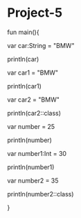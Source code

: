 # Project-5

fun main(){

var car:String = "BMW"

println(car)

var car1 = "BMW"

println(car1)

var car2 = "BMW"

println(car2::class)

var number = 25

println(number)

var number1:Int = 30

println(number1)

var number2 = 35

println(number2::class)

}
